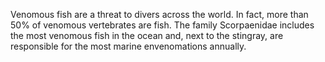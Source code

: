 Venomous fish are a threat to divers across the world. In fact, more than 50% of venomous vertebrates are fish. The family Scorpaenidae includes the most venomous fish in the ocean and, next to the stingray, are responsible for the most marine envenomations annually.